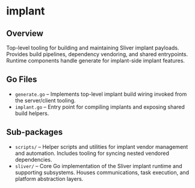 # implant

## Overview

Top-level tooling for building and maintaining Sliver implant payloads. Provides build pipelines, dependency vendoring, and shared entrypoints. Runtime components handle generate for implant-side implant features.

## Go Files

- `generate.go` – Implements top-level implant build wiring invoked from the server/client tooling.
- `implant.go` – Entry point for compiling implants and exposing shared build helpers.

## Sub-packages

- `scripts/` – Helper scripts and utilities for implant vendor management and automation. Includes tooling for syncing nested vendored dependencies.
- `sliver/` – Core Go implementation of the Sliver implant runtime and supporting subsystems. Houses communications, task execution, and platform abstraction layers.
